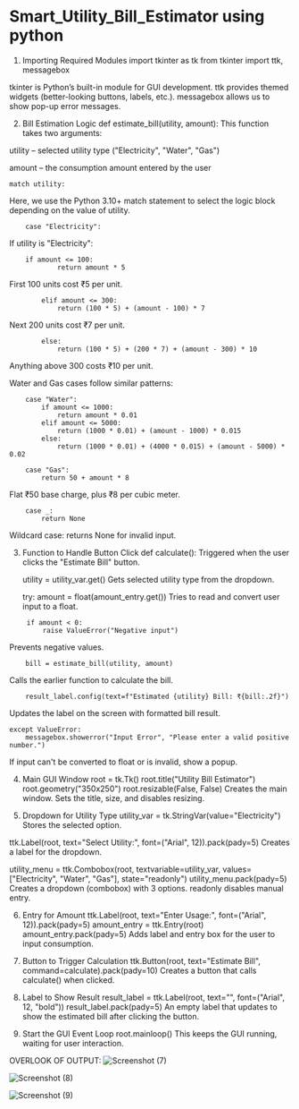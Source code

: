 # Smart_Utility_Bill_Estimator using python

1. Importing Required Modules
import tkinter as tk
from tkinter import ttk, messagebox

tkinter is Python’s built-in module for GUI development.
ttk provides themed widgets (better-looking buttons, labels, etc.).
messagebox allows us to show pop-up error messages.

2. Bill Estimation Logic
def estimate_bill(utility, amount):
This function takes two arguments:

utility – selected utility type ("Electricity", "Water", "Gas")

amount – the consumption amount entered by the user

    match utility:
Here, we use the Python 3.10+ match statement to select the logic block depending on the value of utility.

        case "Electricity":
If utility is "Electricity":

        if amount <= 100:
                return amount * 5
First 100 units cost ₹5 per unit.


            elif amount <= 300:
                return (100 * 5) + (amount - 100) * 7
Next 200 units cost ₹7 per unit.

            else:
                return (100 * 5) + (200 * 7) + (amount - 300) * 10
Anything above 300 costs ₹10 per unit.

Water and Gas cases follow similar patterns:

        case "Water":
            if amount <= 1000:
                return amount * 0.01
            elif amount <= 5000:
                return (1000 * 0.01) + (amount - 1000) * 0.015
            else:
                return (1000 * 0.01) + (4000 * 0.015) + (amount - 5000) * 0.02

        case "Gas":
            return 50 + amount * 8
Flat ₹50 base charge, plus ₹8 per cubic meter.

        case _:
            return None
Wildcard case: returns None for invalid input.

3. Function to Handle Button Click
def calculate():
Triggered when the user clicks the "Estimate Bill" button.

    utility = utility_var.get()
Gets selected utility type from the dropdown.

    try:
        amount = float(amount_entry.get())
Tries to read and convert user input to a float.

        if amount < 0:
            raise ValueError("Negative input")
Prevents negative values.

        bill = estimate_bill(utility, amount)
Calls the earlier function to calculate the bill.

        result_label.config(text=f"Estimated {utility} Bill: ₹{bill:.2f}")
Updates the label on the screen with formatted bill result.

    except ValueError:
        messagebox.showerror("Input Error", "Please enter a valid positive number.")
If input can't be converted to float or is invalid, show a popup.

4. Main GUI Window
root = tk.Tk()
root.title("Utility Bill Estimator")
root.geometry("350x250")
root.resizable(False, False)
Creates the main window.
Sets the title, size, and disables resizing.

5. Dropdown for Utility Type
utility_var = tk.StringVar(value="Electricity")
Stores the selected option.

ttk.Label(root, text="Select Utility:", font=("Arial", 12)).pack(pady=5)
Creates a label for the dropdown.

utility_menu = ttk.Combobox(root, textvariable=utility_var, values=["Electricity", "Water", "Gas"], state="readonly")
utility_menu.pack(pady=5)
Creates a dropdown (combobox) with 3 options. readonly disables manual entry.

6. Entry for Amount
ttk.Label(root, text="Enter Usage:", font=("Arial", 12)).pack(pady=5)
amount_entry = ttk.Entry(root)
amount_entry.pack(pady=5)
Adds label and entry box for the user to input consumption.

7. Button to Trigger Calculation
ttk.Button(root, text="Estimate Bill", command=calculate).pack(pady=10)
Creates a button that calls calculate() when clicked.

8. Label to Show Result
result_label = ttk.Label(root, text="", font=("Arial", 12, "bold"))
result_label.pack(pady=5)
An empty label that updates to show the estimated bill after clicking the button.

9. Start the GUI Event Loop
root.mainloop()
This keeps the GUI running, waiting for user interaction.

OVERLOOK OF OUTPUT:
![Screenshot (7)](https://github.com/user-attachments/assets/dc31d2b3-88eb-46cd-8450-c970064f95f2)

![Screenshot (8)](https://github.com/user-attachments/assets/a540d83c-0f70-4af0-afc5-17388cbd0e0b)

![Screenshot (9)](https://github.com/user-attachments/assets/fe6d903e-895a-47f7-ae97-9d23b2a350fb)

